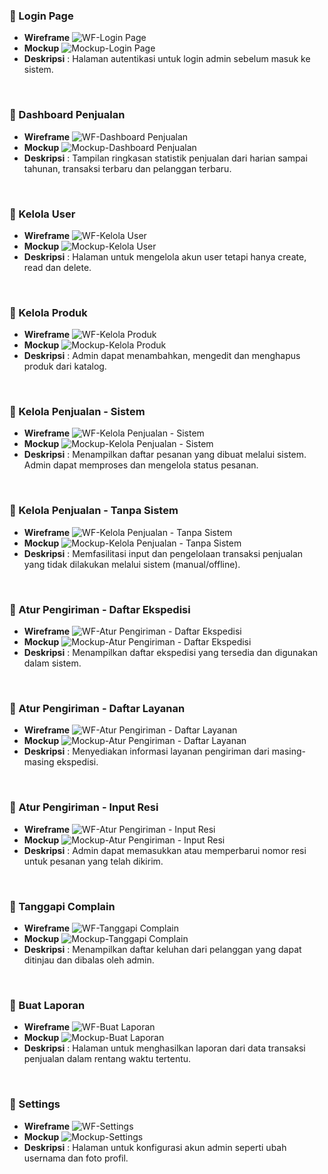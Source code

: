 ### 🔹 Login Page
- **Wireframe**
![WF-Login Page](https://github.com/user-attachments/assets/f948ec78-dc17-4f24-b0aa-0b1fc3afdf87)
- **Mockup**
![Mockup-Login Page](https://github.com/user-attachments/assets/c13ccf93-60dd-43be-8e2c-c08c20e51150)
- **Deskripsi** : Halaman autentikasi untuk login admin sebelum masuk ke sistem.
<br>

### 🔹 Dashboard Penjualan
- **Wireframe**
![WF-Dashboard Penjualan](https://github.com/user-attachments/assets/e2196f5e-6542-4f27-aa4a-26fa25b4b756)
- **Mockup**
![Mockup-Dashboard Penjualan](https://github.com/user-attachments/assets/c8dfa762-f0a0-48d8-9ab5-e2cbc705c25d)
- **Deskripsi** : Tampilan ringkasan statistik penjualan dari harian sampai tahunan, transaksi terbaru dan pelanggan terbaru.
<br>

### 🔹 Kelola User
- **Wireframe**
![WF-Kelola User](https://github.com/user-attachments/assets/3f43b430-33c4-47c2-8d3c-8a822e532a4f)
- **Mockup**
![Mockup-Kelola User](https://github.com/user-attachments/assets/d7cd565d-1ec7-481e-9668-fd594d5ad32b)
- **Deskripsi** : Halaman untuk mengelola akun user tetapi hanya create, read dan delete.
<br>

### 🔹 Kelola Produk
- **Wireframe**
![WF-Kelola Produk](https://github.com/user-attachments/assets/b09eef90-418b-47d7-bbf2-62199958cd76)
- **Mockup**
![Mockup-Kelola Produk](https://github.com/user-attachments/assets/24867029-d157-469f-86da-7276d8f9df7c)
- **Deskripsi** : Admin dapat menambahkan, mengedit dan menghapus produk dari katalog.
<br>

### 🔹 Kelola Penjualan - Sistem
- **Wireframe**
![WF-Kelola Penjualan - Sistem](https://github.com/user-attachments/assets/b43e6c75-8617-454e-8e63-ea6a7893bfe6)
- **Mockup**
![Mockup-Kelola Penjualan - Sistem](https://github.com/user-attachments/assets/d0ab6def-5b5d-4a3f-9ece-b4c6e7c1ef93)
- **Deskripsi** : Menampilkan daftar pesanan yang dibuat melalui sistem. Admin dapat memproses dan mengelola status pesanan.
<br>

### 🔹 Kelola Penjualan - Tanpa Sistem
- **Wireframe**
![WF-Kelola Penjualan - Tanpa Sistem](https://github.com/user-attachments/assets/5b27f11e-f13d-4b7b-ad66-54d1176ab773)
- **Mockup**
![Mockup-Kelola Penjualan - Tanpa Sistem](https://github.com/user-attachments/assets/b83f9623-7632-4fe6-8bf2-bb34c3298075)
- **Deskripsi** : Memfasilitasi input dan pengelolaan transaksi penjualan yang tidak dilakukan melalui sistem (manual/offline).
<br>

### 🔹 Atur Pengiriman - Daftar Ekspedisi
- **Wireframe**
![WF-Atur Pengiriman - Daftar Ekspedisi](https://github.com/user-attachments/assets/7e135ea6-9d92-44cd-8ecb-1c7f74208bea)
- **Mockup**
![Mockup-Atur Pengiriman - Daftar Ekspedisi](https://github.com/user-attachments/assets/5b06506e-d479-4524-a4aa-65e330239041)
- **Deskripsi** : Menampilkan daftar ekspedisi yang tersedia dan digunakan dalam sistem.
<br>

### 🔹 Atur Pengiriman - Daftar Layanan
- **Wireframe**
![WF-Atur Pengiriman - Daftar Layanan](https://github.com/user-attachments/assets/f4d49fd4-fcec-4330-bc09-1d185a962e56)
- **Mockup**
![Mockup-Atur Pengiriman - Daftar Layanan](https://github.com/user-attachments/assets/ef365722-0f25-44dd-86a7-6de553765f61)
- **Deskripsi** : Menyediakan informasi layanan pengiriman dari masing-masing ekspedisi.
<br>

### 🔹 Atur Pengiriman - Input Resi
- **Wireframe**
![WF-Atur Pengiriman - Input Resi](https://github.com/user-attachments/assets/6f61b0f2-413c-4d9b-9e41-4d44213e1693)
- **Mockup**
![Mockup-Atur Pengiriman - Input Resi](https://github.com/user-attachments/assets/ad9d3105-1f76-4cb3-bb94-00213ae2cff9)
- **Deskripsi** : Admin dapat memasukkan atau memperbarui nomor resi untuk pesanan yang telah dikirim.
<br>

### 🔹 Tanggapi Complain
- **Wireframe**
![WF-Tanggapi Complain](https://github.com/user-attachments/assets/13222495-19bd-406c-b103-255eb4a90c4f)
- **Mockup**
![Mockup-Tanggapi Complain](https://github.com/user-attachments/assets/508fdb4e-b81b-43e3-baff-90738728335b)
- **Deskripsi** :  Menampilkan daftar keluhan dari pelanggan yang dapat ditinjau dan dibalas oleh admin.
<br>

### 🔹 Buat Laporan
- **Wireframe**
![WF-Buat Laporan](https://github.com/user-attachments/assets/76f423ec-e039-4379-b44b-f10bd5215ea2)
- **Mockup**
![Mockup-Buat Laporan](https://github.com/user-attachments/assets/42dd9e1e-7018-4d0d-82ad-862193c5d236)
- **Deskripsi** : Halaman untuk menghasilkan laporan dari data transaksi penjualan dalam rentang waktu tertentu.
<br>

### 🔹 Settings
- **Wireframe**
![WF-Settings](https://github.com/user-attachments/assets/92da99dd-8539-4d46-99f4-2c9c169d20f9)
- **Mockup**
![Mockup-Settings](https://github.com/user-attachments/assets/58f8acf6-ef93-499b-a263-cc9bc4cc0b9e)
- **Deskripsi** : Halaman untuk konfigurasi akun admin seperti ubah usernama dan foto profil.
